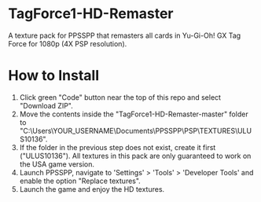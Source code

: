 # TagForce1-HD-Remaster
A texture pack for PPSSPP that remasters all cards in Yu-Gi-Oh! GX Tag Force for 1080p (4X PSP resolution).

How to Install
==============
1. Click green "Code" button near the top of this repo and select "Download ZIP".
2. Move the contents inside the "TagForce1-HD-Remaster-master" folder to "C:\Users\YOUR_USERNAME\Documents\PPSSPP\PSP\TEXTURES\ULUS10136".
3. If the folder in the previous step does not exist, create it first ("ULUS10136"). All textures in this pack are only guaranteed to work on the USA game version.
4. Launch PPSSPP, navigate to 'Settings' > 'Tools' > 'Developer Tools' and enable the option "Replace textures".
5. Launch the game and enjoy the HD textures.
